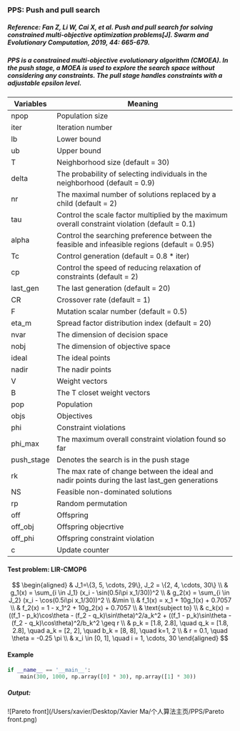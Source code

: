 ### PPS: Push and pull search

##### Reference: Fan Z, Li W, Cai X, et al. Push and pull search for solving constrained multi-objective optimization problems[J]. Swarm and Evolutionary Computation, 2019, 44: 665-679.

##### PPS is a constrained multi-objective evolutionary algorithm (CMOEA). In the push stage, a MOEA is used to explore the search space without considering any constraints. The pull stage handles constraints with a adjustable epsilon level.

| Variables  | Meaning                                                      |
| ---------- | ------------------------------------------------------------ |
| npop       | Population size                                              |
| iter       | Iteration number                                             |
| lb         | Lower bound                                                  |
| ub         | Upper bound                                                  |
| T          | Neighborhood size (default = 30)                             |
| delta      | The probability of selecting individuals in the neighborhood (default = 0.9) |
| nr         | The maximal number of solutions replaced by a child (default = 2) |
| tau        | Control the scale factor multiplied by the maximum overall constraint violation (default = 0.1) |
| alpha      | Control the searching preference between the feasible and infeasible regions (default = 0.95) |
| Tc         | Control generation (default = 0.8 * iter)                    |
| cp         | Control the speed of reducing relaxation of constraints (default = 2) |
| last_gen   | The last generation (default = 20)                           |
| CR         | Crossover rate (default = 1)                                 |
| F          | Mutation scalar number (default = 0.5)                       |
| eta_m      | Spread factor distribution index (default = 20)              |
| nvar       | The dimension of decision space                              |
| nobj       | The dimension of objective space                             |
| ideal      | The ideal points                                             |
| nadir      | The nadir points                                             |
| V          | Weight vectors                                               |
| B          | The T closet weight vectors                                  |
| pop        | Population                                                   |
| objs       | Objectives                                                   |
| phi        | Constraint violations                                        |
| phi_max    | The maximum overall constraint violation found so far        |
| push_stage | Denotes the search is in the push stage                      |
| rk         | The max rate of change between the ideal and nadir points during the last last_gen generations |
| NS         | Feasible non-dominated solutions                             |
| rp         | Random permutation                                           |
| off        | Offspring                                                    |
| off_obj    | Offspring objecrtive                                         |
| off_phi    | Offspring constraint violation                               |
| c          | Update counter                                               |

#### Test problem: LIR-CMOP6

$$
\begin{aligned}
& J_1=\{3, 5, \cdots, 29\}, J_2 = \{2, 4, \cdots, 30\} \\
& g_1(x) = \sum_{i \in J_1} (x_i - \sin(0.5i\pi x_1/30))^2 \\
& g_2(x) = \sum_{i \in J_2} (x_i - \cos(0.5i\pi x_1/30))^2 \\
&\min \\
& f_1(x) = x_1 + 10g_1(x) + 0.7057 \\
& f_2(x) = 1 - x_1^2 + 10g_2(x) + 0.7057 \\
& \text{subject to} \\
& c_k(x) = ((f_1 - p_k)\cos\theta - (f_2 - q_k)\sin\theta)^2/a_k^2 + ((f_1 - p_k)\sin\theta - (f_2 - q_k)\cos\theta)^2/b_k^2 \geq r \\
& p_k = [1.8, 2.8], \quad q_k = [1.8, 2.8], \quad a_k = [2, 2], \quad b_k = [8, 8], \quad k=1, 2 \\
& r = 0.1, \quad \theta = -0.25 \pi \\
& x_i \in [0, 1], \quad i = 1, \cdots, 30
\end{aligned}
$$



#### Example

```python
if __name__ == '__main__':
    main(300, 1000, np.array([0] * 30), np.array([1] * 30))
```

##### Output:

![Pareto front](/Users/xavier/Desktop/Xavier Ma/个人算法主页/PPS/Pareto front.png)



